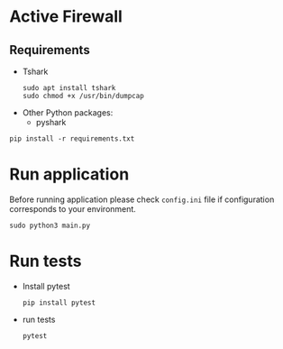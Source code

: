 # Active Firewall

## Requirements

* Tshark
  ```
  sudo apt install tshark
  sudo chmod +x /usr/bin/dumpcap
  ```
* Other Python packages:
    * pyshark

`pip install -r requirements.txt`

# Run application

Before running application please check `config.ini` file if configuration corresponds to your environment.

`sudo python3 main.py`

# Run tests

* Install pytest

  `pip install pytest`
* run tests

  `pytest`